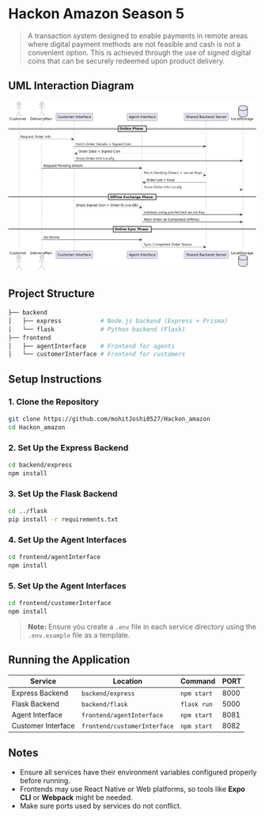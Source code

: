 # Hackon Amazon Season 5

> A transaction system designed to enable payments in remote areas where digital payment methods are not feasible and cash is not a convenient option. This is achieved through the use of signed digital coins that can be securely redeemed upon product delivery.

## UML Interaction Diagram

![UML Interaction Diagram](images/image.png)

## Project Structure

```bash
├── backend
│   ├── express           # Node.js backend (Express + Prisma)
│   └── flask             # Python backend (Flask)
├── frontend
│   ├── agentInterface    # Frontend for agents
│   └── customerInterface # Frontend for customers
```

## Setup Instructions

### 1. Clone the Repository

```bash
git clone https://github.com/mohitJoshi0527/Hackon_amazon
cd Hackon_amazon
```

### 2. Set Up the Express Backend

```bash
cd backend/express
npm install
```

### 3. Set Up the Flask Backend

```bash
cd ../flask
pip install -r requirements.txt
```

### 4. Set Up the Agent Interfaces

```bash
cd frontend/agentInterface
npm install
```

### 5. Set Up the Agent Interfaces

```bash
cd frontend/customerInterface
npm install
```

> **Note:** Ensure you create a `.env` file in each service directory using the `.env.example` file as a template.

## Running the Application

| Service            | Location                     | Command     | PORT |
| ------------------ | ---------------------------- | ----------- | ---- |
| Express Backend    | `backend/express`            | `npm start` | 8000 |
| Flask Backend      | `backend/flask`              | `flask run` | 5000 |
| Agent Interface    | `frontend/agentInterface`    | `npm start` | 8081 |
| Customer Interface | `frontend/customerInterface` | `npm start` | 8082 |

## Notes

- Ensure all services have their environment variables configured properly before running.
- Frontends may use React Native or Web platforms, so tools like **Expo CLI** or **Webpack** might be needed.
- Make sure ports used by services do not conflict.
